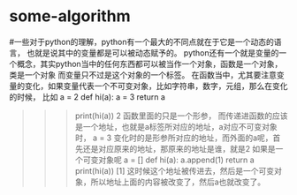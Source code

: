 # some-algorithm
#一些对于python的理解，python有一个最大的不同点就在于它是一个动态的语言，
也就是说其中的变量都是可以被动态赋予的。
python还有一个就是变量的一个概念，其实python当中的任何东西都可以被当作一个对象，函数是一个对象，类是一个对象
而变量只不过是这个对象的一个标签。
在函数当中，尤其要注意变量的变化，如果变量代表一个不可变对象，比如字符串，数字，元组，那么在变化的时候，
比如
a = 2
def hi(a):
    a = 3
    return a
>>>print(hi(a))
2
 函数里面的只是一个形参， 而传递进函数的应该是一个地址，也就是a标签所对应的地址，a对应不可变对象时，
 a = 3 变化时的是形参所对应的地址，而外面的a呢，首先还是对应原来的地址，那原来的地址是谁，就是2
 如果是一个可变对象呢
a = []
def hi(a):
    a.append(1)
    return a
>>>print(hi(a))
[1]
这时候这个地址被传进去，然后是一个可变对象，所以地址上面的内容被改变了，然后a也就改变了。